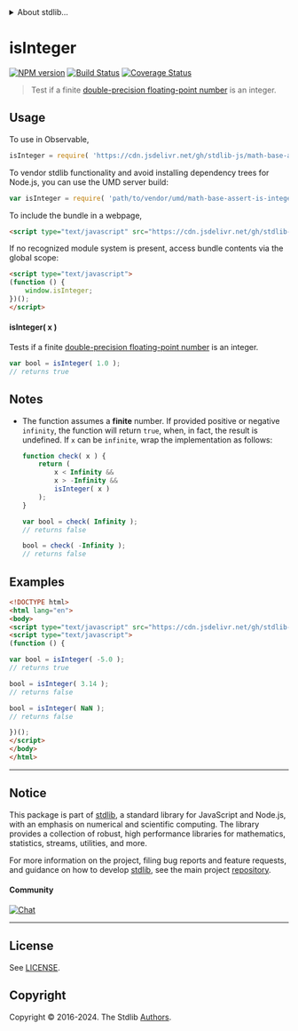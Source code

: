 <!--

@license Apache-2.0

Copyright (c) 2022 The Stdlib Authors.

Licensed under the Apache License, Version 2.0 (the "License");
you may not use this file except in compliance with the License.
You may obtain a copy of the License at

   http://www.apache.org/licenses/LICENSE-2.0

Unless required by applicable law or agreed to in writing, software
distributed under the License is distributed on an "AS IS" BASIS,
WITHOUT WARRANTIES OR CONDITIONS OF ANY KIND, either express or implied.
See the License for the specific language governing permissions and
limitations under the License.

-->


<details>
  <summary>
    About stdlib...
  </summary>
  <p>We believe in a future in which the web is a preferred environment for numerical computation. To help realize this future, we've built stdlib. stdlib is a standard library, with an emphasis on numerical and scientific computation, written in JavaScript (and C) for execution in browsers and in Node.js.</p>
  <p>The library is fully decomposable, being architected in such a way that you can swap out and mix and match APIs and functionality to cater to your exact preferences and use cases.</p>
  <p>When you use stdlib, you can be absolutely certain that you are using the most thorough, rigorous, well-written, studied, documented, tested, measured, and high-quality code out there.</p>
  <p>To join us in bringing numerical computing to the web, get started by checking us out on <a href="https://github.com/stdlib-js/stdlib">GitHub</a>, and please consider <a href="https://opencollective.com/stdlib">financially supporting stdlib</a>. We greatly appreciate your continued support!</p>
</details>

# isInteger

[![NPM version][npm-image]][npm-url] [![Build Status][test-image]][test-url] [![Coverage Status][coverage-image]][coverage-url] <!-- [![dependencies][dependencies-image]][dependencies-url] -->

> Test if a finite [double-precision floating-point number][ieee754] is an integer.



<section class="usage">

## Usage

To use in Observable,

```javascript
isInteger = require( 'https://cdn.jsdelivr.net/gh/stdlib-js/math-base-assert-is-integer@v0.2.0-umd/browser.js' )
```

To vendor stdlib functionality and avoid installing dependency trees for Node.js, you can use the UMD server build:

```javascript
var isInteger = require( 'path/to/vendor/umd/math-base-assert-is-integer/index.js' )
```

To include the bundle in a webpage,

```html
<script type="text/javascript" src="https://cdn.jsdelivr.net/gh/stdlib-js/math-base-assert-is-integer@v0.2.0-umd/browser.js"></script>
```

If no recognized module system is present, access bundle contents via the global scope:

```html
<script type="text/javascript">
(function () {
    window.isInteger;
})();
</script>
```

#### isInteger( x )

Tests if a finite [double-precision floating-point number][ieee754] is an integer.

```javascript
var bool = isInteger( 1.0 );
// returns true
```

</section>

<!-- /.usage -->

<section class="notes">

## Notes

-   The function assumes a **finite** number. If provided positive or negative `infinity`, the function will return `true`, when, in fact, the result is undefined. If `x` can be `infinite`, wrap the implementation as follows:

    ```javascript
    function check( x ) {
        return (
            x < Infinity &&
            x > -Infinity &&
            isInteger( x )
        );
    }

    var bool = check( Infinity );
    // returns false

    bool = check( -Infinity );
    // returns false
    ```

</section>

<!-- /.notes -->

<section class="examples">

## Examples

<!-- eslint no-undef: "error" -->

```html
<!DOCTYPE html>
<html lang="en">
<body>
<script type="text/javascript" src="https://cdn.jsdelivr.net/gh/stdlib-js/math-base-assert-is-integer@v0.2.0-umd/browser.js"></script>
<script type="text/javascript">
(function () {

var bool = isInteger( -5.0 );
// returns true

bool = isInteger( 3.14 );
// returns false

bool = isInteger( NaN );
// returns false

})();
</script>
</body>
</html>
```

</section>

<!-- /.examples -->

<!-- C interface documentation. -->



<!-- Section for related `stdlib` packages. Do not manually edit this section, as it is automatically populated. -->

<section class="related">

</section>

<!-- /.related -->

<!-- Section for all links. Make sure to keep an empty line after the `section` element and another before the `/section` close. -->


<section class="main-repo" >

* * *

## Notice

This package is part of [stdlib][stdlib], a standard library for JavaScript and Node.js, with an emphasis on numerical and scientific computing. The library provides a collection of robust, high performance libraries for mathematics, statistics, streams, utilities, and more.

For more information on the project, filing bug reports and feature requests, and guidance on how to develop [stdlib][stdlib], see the main project [repository][stdlib].

#### Community

[![Chat][chat-image]][chat-url]

---

## License

See [LICENSE][stdlib-license].


## Copyright

Copyright &copy; 2016-2024. The Stdlib [Authors][stdlib-authors].

</section>

<!-- /.stdlib -->

<!-- Section for all links. Make sure to keep an empty line after the `section` element and another before the `/section` close. -->

<section class="links">

[npm-image]: http://img.shields.io/npm/v/@stdlib/math-base-assert-is-integer.svg
[npm-url]: https://npmjs.org/package/@stdlib/math-base-assert-is-integer

[test-image]: https://github.com/stdlib-js/math-base-assert-is-integer/actions/workflows/test.yml/badge.svg?branch=v0.2.0
[test-url]: https://github.com/stdlib-js/math-base-assert-is-integer/actions/workflows/test.yml?query=branch:v0.2.0

[coverage-image]: https://img.shields.io/codecov/c/github/stdlib-js/math-base-assert-is-integer/main.svg
[coverage-url]: https://codecov.io/github/stdlib-js/math-base-assert-is-integer?branch=main

<!--

[dependencies-image]: https://img.shields.io/david/stdlib-js/math-base-assert-is-integer.svg
[dependencies-url]: https://david-dm.org/stdlib-js/math-base-assert-is-integer/main

-->

[chat-image]: https://img.shields.io/gitter/room/stdlib-js/stdlib.svg
[chat-url]: https://app.gitter.im/#/room/#stdlib-js_stdlib:gitter.im

[stdlib]: https://github.com/stdlib-js/stdlib

[stdlib-authors]: https://github.com/stdlib-js/stdlib/graphs/contributors

[umd]: https://github.com/umdjs/umd
[es-module]: https://developer.mozilla.org/en-US/docs/Web/JavaScript/Guide/Modules

[deno-url]: https://github.com/stdlib-js/math-base-assert-is-integer/tree/deno
[deno-readme]: https://github.com/stdlib-js/math-base-assert-is-integer/blob/deno/README.md
[umd-url]: https://github.com/stdlib-js/math-base-assert-is-integer/tree/umd
[umd-readme]: https://github.com/stdlib-js/math-base-assert-is-integer/blob/umd/README.md
[esm-url]: https://github.com/stdlib-js/math-base-assert-is-integer/tree/esm
[esm-readme]: https://github.com/stdlib-js/math-base-assert-is-integer/blob/esm/README.md
[branches-url]: https://github.com/stdlib-js/math-base-assert-is-integer/blob/main/branches.md

[stdlib-license]: https://raw.githubusercontent.com/stdlib-js/math-base-assert-is-integer/main/LICENSE

[ieee754]: https://en.wikipedia.org/wiki/IEEE_754-1985

</section>

<!-- /.links -->
